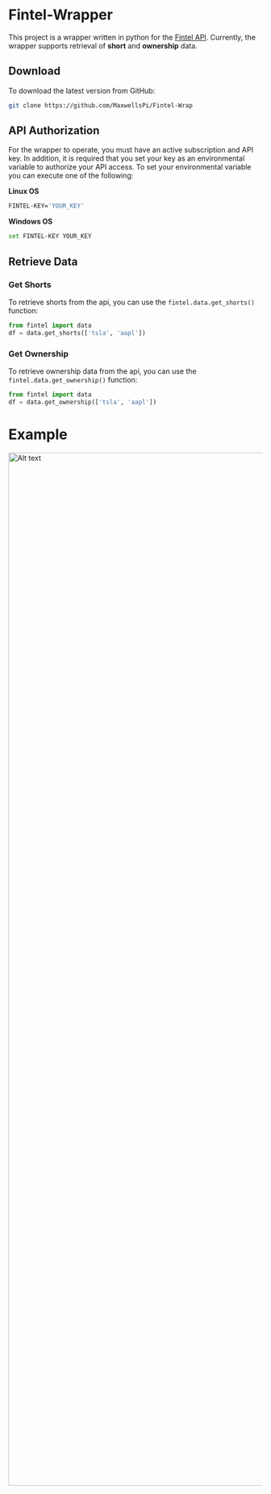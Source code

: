 # Fintel-Wrapper
This project is a wrapper written in python for the [Fintel API](https://developers.fintel.io/).  Currently, the wrapper supports retrieval
of **short** and **ownership** data.

## Download
To download the latest version from GitHub:
```bash
git clone https://github.com/MaxwellsPi/Fintel-Wrap
```

## API Authorization
For the wrapper to operate, you must have an active subscription and API key.  In addition, it is required that you set 
your key as an environmental variable to authorize your API access.  To set your environmental variable you can execute 
one of the following:

**Linux OS**
```bash
FINTEL-KEY='YOUR_KEY'
```

**Windows OS**
```bash
set FINTEL-KEY YOUR_KEY
```

## Retrieve Data

### Get Shorts
To retrieve shorts from the api, you can use the ```fintel.data.get_shorts()``` function:
```python
from fintel import data
df = data.get_shorts(['tsla', 'aapl'])
```

### Get Ownership
To retrieve ownership data from the api, you can use the ```fintel.data.get_ownership()``` function:
```python
from fintel import data
df = data.get_ownership(['tsla', 'aapl'])
```

# Example
<img title="a title" alt="Alt text" src="C:\Users\Edgar\Desktop\shorts-example.png" width="2048">
